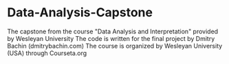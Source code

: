 # Data-Analysis-Capstone
The capstone from the course "Data Analysis and Interpretation" provided by Wesleyan University
The code is written for the final project by Dmitry Bachin (dmitrybachin.com)
The course is organized by Wesleyan University (USA) through Courseta.org
